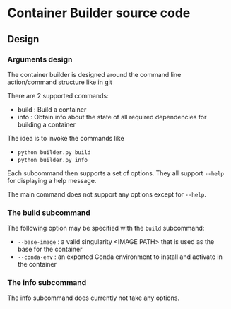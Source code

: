 # Container Builder source code

## Design

### Arguments design

The container builder is designed around the command line action/command structure like in git

There are 2 supported commands:

- build : Build a container
- info : Obtain info about the state of all required dependencies for building a container

The idea is to invoke the commands like

- `python builder.py build`
- `python builder.py info`

Each subcommand then supports a set of options. They all support `--help` for displaying a help message.

The main command does not support any options except for `--help`.

### The build subcommand

The following option may be specified with the `build` subcommand:

- `--base-image` : a valid singularity \<IMAGE PATH\> that is used as the base for the container
- `--conda-env` : an exported Conda environment to install and activate in the container

### The info subcommand

The info subcommand does currently not take any options.
